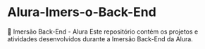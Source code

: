 # Alura-Imers-o-Back-End
🚀 Imersão Back-End - Alura Este repositório contém os projetos e atividades desenvolvidos durante a Imersão Back-End da Alura.
